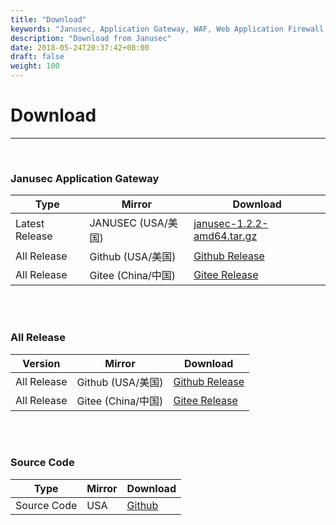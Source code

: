 ```yaml
---
title: "Download"
keywords: "Janusec, Application Gateway, WAF, Web Application Firewall, WebCruiser, Web Vulnerability Scanner"
description: "Download from Janusec"
date: 2018-05-24T20:37:42+08:00
draft: false
weight: 100
---
```


# Download
----

<br>

### Janusec Application Gateway  

| Type             | Mirror          |   Download                                                                                   |
|------------------|-----------------|----------------------------------------------------------------------------------------------|
| Latest Release   | JANUSEC (USA/美国)   | [janusec-1.2.2-amd64.tar.gz](https://www.janusec.com/download/janusec-1.2.2-amd64.tar.gz)    |  
| All Release      | Github (USA/美国)    | [Github Release](https://github.com/Janusec/janusec/releases)                                |  
| All Release      | Gitee (China/中国)   | [Gitee Release](https://gitee.com/Janusec/janusec/releases)                                  |  

<br><br>
  
### All Release    

| Version          | Mirror       |   Download                                                                                   |
|------------------|--------------|----------------------------------------------------------------------------------------------|
| All Release   | Github (USA/美国)    | [Github Release](https://github.com/Janusec/janusec/releases)                                |  
| All Release   | Gitee (China/中国)   | [Gitee Release](https://gitee.com/Janusec/janusec/releases)                                  |  
  
<br><br>
  
### Source Code      
  
| Type             | Mirror       |   Download                                                                                   |
|------------------|--------------|----------------------------------------------------------------------------------------------|
| Source Code      | USA          | [Github](https://github.com/Janusec/janusec)                                                 |
